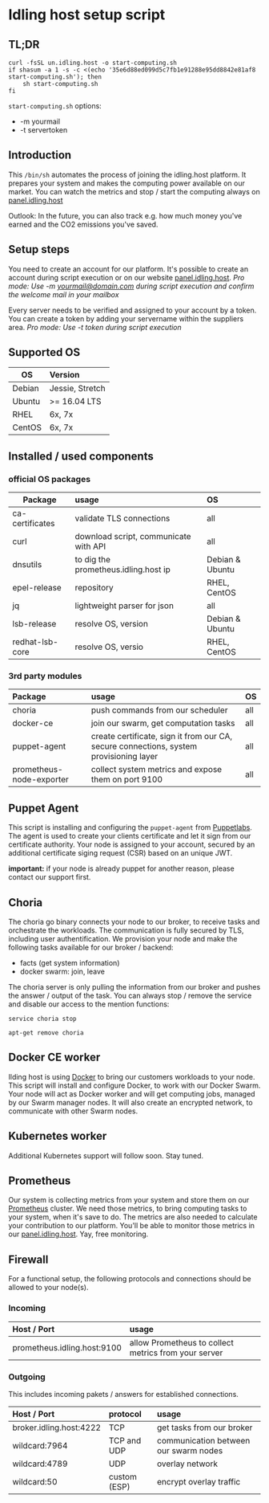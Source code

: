 # Idling host setup script

## TL;DR

```shell
curl -fsSL un.idling.host -o start-computing.sh
if shasum -a 1 -s -c <(echo '35e6d88ed099d5c7fb1e91288e95dd8842e81af8 start-computing.sh'); then
    sh start-computing.sh
fi
```

`start-computing.sh` options: 
 * -m yourmail
 * -t servertoken 


## Introduction

This `/bin/sh` automates the process of joining the idling.host platform. It prepares your system and makes the computing power available on our market.
You can watch the metrics and stop / start the computing always on [panel.idling.host](https://panel.idling.host)

Outlook: In the future, you can also track e.g. how much money you've earned and the CO2 emissions you've saved.

## Setup steps

You need to create an account for our platform. It's possible to create an account during script execution or on our website [panel.idling.host](https://panel.idling.host).
*Pro mode: Use -m yourmail@domain.com during script execution and confirm the welcome mail in your mailbox*

Every server needs to be verified and assigned to your account by a token. You can create a token by adding your servername within the suppliers area. 
*Pro mode: Use -t token during script execution* 

## Supported OS

| OS            | Version         |
| ------------- |:----------------|
| Debian        | Jessie, Stretch |
| Ubuntu        | >= 16.04 LTS    |
| RHEL          | 6x, 7x          |
| CentOS        | 6x, 7x          |

## Installed / used components

### official OS packages

| Package         | usage                                | OS              |
| --------------- |:-------------------------------------|:--------------- |
| ca-certificates | validate TLS connections             | all             |
| curl            | download script, communicate with API| all             |
| dnsutils        | to dig the prometheus.idling.host ip | Debian & Ubuntu |
| epel-release    | repository                           | RHEL, CentOS    |
| jq              | lightweight parser for json          | all             |
| lsb-release     | resolve OS, version                  | Debian & Ubuntu |
| redhat-lsb-core | resolve OS, versio                   | RHEL, CentOS    |


### 3rd party modules

| Package                  | usage                                                                                  | OS  |
| :------------------------|:-------------------------------------------------------------------------------------- |:----|
| choria                   | push commands from our scheduler                                                       | all |
| docker-ce                | join our swarm, get computation tasks                                                  | all |
| puppet-agent             | create certificate, sign it from our CA, secure connections, system provisioning layer | all |
| prometheus-node-exporter | collect system metrics and expose them on port 9100                                    | all |

## Puppet Agent

This script is installing and configuring the `puppet-agent` from [Puppetlabs](https://github.com/puppetlabs/puppet).
The agent is used to create your clients certificate and let it sign from our certificate authority.
Your node is assigned to your account, secured by an additional certificate siging request (CSR) based on an unique JWT. 

**important:** if your node is already puppet for another reason, please contact our support first.


## Choria

The choria go binary connects your node to our broker, to receive tasks and orchestrate the workloads.
The communication is fully secured by TLS, including user authentification.
We provision your node and make the following tasks available for our broker / backend:

* facts (get system information)
* docker swarm: join, leave

The choria server is only pulling the information from our broker and pushes the answer / output of the task.
You can always stop / remove the service and disable our access to the mention functions:

`service choria stop`

`apt-get remove choria`

## Docker CE worker

Ilding host is using [Docker](https://docker.com) to bring our customers workloads to your node.
This script will install and configure Docker, to work with our Docker Swarm.
Your node will act as Docker worker and will get computing jobs, managed by our Swarm manager nodes.
It will also create an encrypted network, to communicate with other Swarm nodes.


## Kubernetes worker

Additional Kubernetes support will follow soon. Stay tuned.

## Prometheus

Our system is collecting metrics from your system and store them on our [Prometheus](https://prometheus.io) cluster.
We need those metrics, to bring computing tasks to your system, when it's save to do.
The metrics are also needed to calculate your contribution to our platform.
You'll be able to monitor those metrics in our [panel.idling.host](https://panel.idling.host). Yay, free monitoring.

## Firewall
For a functional setup, the following protocols and connections should be allowed to your node(s).

### Incoming

| Host  / Port                | usage                                                |
| :-------------------------- |:---------------------------------------------------- |
| prometheus.idling.host:9100 | allow Prometheus to collect metrics from your server |

### Outgoing

This includes incoming pakets / answers for established connections.

| Host  / Port            | protocol     | usage        |
| :---------------------- |:------------ | :----------- |
| broker.idling.host:4222 | TCP          | get tasks from our broker |
| wildcard:7964           | TCP and UDP  | communication between our swarm nodes |
| wildcard:4789           | UDP          | overlay network|
| wildcard:50             | custom (ESP) | encrypt overlay traffic |
